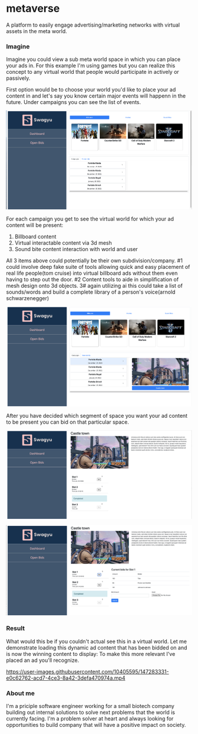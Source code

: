 # metaverse

A platform to easily engage advertising/marketing networks with virtual assets in the meta world.

### Imagine

Imagine you could view a sub meta world space in which you can place your ads in. For this example I'm using games but you can realize this concept to any virtual world that people would participate in actively or passively.

First option would be to choose your world you'd like to place your ad content in and let's say you know certain major events will happenn in the future.  Under campaigns you can see the list of events.

![alt text](https://github.com/mhuon/metaverse/blob/main/images/ss1.png?raw=true)

For each campaign you get to see the virtual world for which your ad content will be present:

1. Billboard content
2. Virtual interactable content via 3d mesh
3. Sound bite content interaction with world and user

All 3 items above could potentially be their own subdivision/company. #1 could involve deep fake suite of tools allowing quick and easy placement of real life people(tom cruise) into virtual billboard ads without them even having to step out the door. #2 Content tools to aide in simplification of mesh design onto 3d objects. 3# again utilizing ai this could take a list of sounds/words and build a complete library of a person's voice(arnold schwarzenegger)

![alt text](https://github.com/mhuon/metaverse/blob/main/images/ss2.png?raw=true)

After you have decided which segment of space you want your ad content to be present you can bid on that particular space.

![alt text](https://github.com/mhuon/metaverse/blob/main/images/ss3.png?raw=true)

![alt text](https://github.com/mhuon/metaverse/blob/main/images/ss5.png?raw=true)

### Result

What would this be if you couldn't actual see this in a virtual world. Let me demonstrate loading this dynamic ad content that has been bidded on and is now the winning content to display:  To make this more relevant I've placed an ad you'll recognize.


https://user-images.githubusercontent.com/10405595/147283331-e0c62762-acd7-4ce3-8a42-3defa470974a.mp4

### About me

I'm a priciple software engineer working for a small biotech company building out internal solutions to solve next problems that the world is currently facing. I'm a problem solver at heart and always looking for opportunities to build company that will have a positive impact on society.



